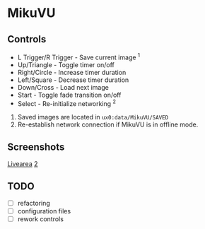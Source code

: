 # MikuVU                          

## Controls
- L Trigger/R Trigger - Save current image <sup>1</sup>
- Up/Triangle - Toggle timer on/off
- Right/Circle - Increase timer duration
- Left/Square - Decrease timer duration
- Down/Cross - Load next image
- Start - Toggle fade transition on/off
- Select - Re-initialize networking <sup>2</sup>

1. Saved images are located in `ux0:data/MikuVU/SAVED`
2. Re-establish network connection if MikuVU is in offline mode.

## Screenshots
[Livearea](/repo_assets/livearea.png)
[2](/repo_assets/1.png)

## TODO
- [ ] refactoring
- [ ] configuration files
- [ ] rework controls
